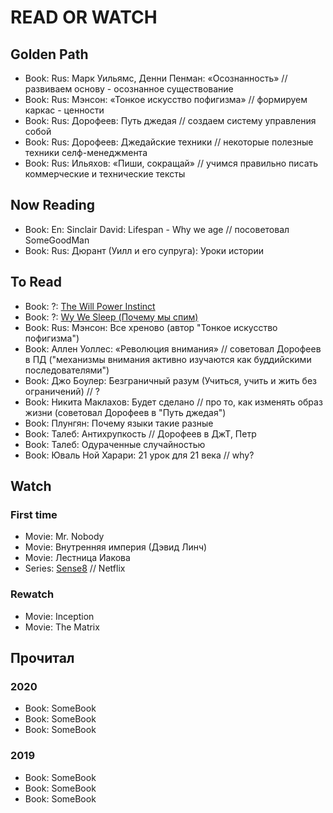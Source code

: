 # READ OR WATCH

## Golden Path

- Book: Rus: Марк Уильямс, Денни Пенман: «Осознанность» // развиваем основу - осознанное существование
- Book: Rus: Мэнсон: «Тонкое искусство пофигизма» // формируем каркас - ценности
- Book: Rus: Дорофеев: Путь джедая // создаем систему управления собой
- Book: Rus: Дорофеев: Джедайские техники // некоторые полезные техники селф-менеджмента
- Book: Rus: Ильяхов: «Пиши, сокращай» // учимся правильно писать коммерческие и технические тексты

## Now Reading

- Book: En: Sinclair David: Lifespan - Why we age // посоветовал SomeGoodMan
- Book: Rus: Дюрант (Уилл и его супруга): Уроки истории

## To Read

- Book: ?: [The Will Power Instinct](http://www.mann-ivanov-ferber.ru/books/mif/thewillpowerinstinct)
- Book: ?: [Wy We Sleep (Почему мы спим)](https://www.kobo.com/ww/en/ebook/why-we-sleep)
- Book: Rus: Мэнсон: Все хреново (автор "Тонкое искусство пофигизма")
- Book: Аллен Уоллеc: «Революция внимания» // советовал Дорофеев в ПД ("механизмы внимания активно изучаются как буддийскими последователями")
- Book: Джо Боулер: Безграничный разум (Учиться, учить и жить без ограничений) // ?
- Book: Никита Маклахов: Будет сделано // про то, как изменять образ жизни (советовал Дорофеев в "Путь джедая")
- Book: Плунгян: Почему языки такие разные
- Book: Талеб: Антихрупкость // Дорофеев в ДжТ, Петр
- Book: Талеб: Одураченные случайностью
- Book: Юваль Ной Харари: 21 урок для 21 века // why?

## Watch

### First time

- Movie: Mr. Nobody
- Movie: Внутренняя империя (Дэвид Линч)
- Movie: Лестница Иакова
- Series: [Sense8](https://www.kinopoisk.ru/film/818707) // Netflix

### Rewatch

- Movie: Inception
- Movie: The Matrix

## Прочитал

### 2020

- Book: SomeBook
- Book: SomeBook
- Book: SomeBook

### 2019

- Book: SomeBook
- Book: SomeBook
- Book: SomeBook
